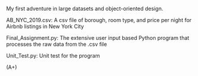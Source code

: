 My first adventure in large datasets and object-oriented design.

AB_NYC_2019.csv: A csv file of borough, room type, and price per night for Airbnb listings in New York City

Final_Assignment.py: The extensive user input based Python program that processes the raw data from the .csv file

Unit_Test.py: Unit test for the program

(A+)
